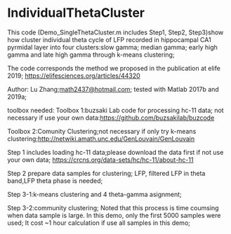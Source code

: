 # IndividualThetaCluster
 
This code (Demo_SingleThetaCluster.m includes Step1, Step2, Step3)show how cluster individual theta cycle of LFP recorded in hippocampal CA1 pyrmidal layer into four clusters:slow gamma; median gamma; early high gamma and late high gamma through k-means clustering;

The code corresponds the method we proposed in the publication at elife 2019; https://elifesciences.org/articles/44320

Author: Lu Zhang;math2437@hotmail.com; tested with Matlab 2017b and 2019a;

toolbox needed:
Toolbox 1:buzsaki Lab code for processing hc-11 data; not necessary if use your own
data:https://github.com/buzsakilab/buzcode

Toolbox 2:Comunity Clustering;not necessary if only try k-means
clustering;http://netwiki.amath.unc.edu/GenLouvain/GenLouvain


Step 1 includes loading hc-11 data;please download the data first if not use your own data; https://crcns.org/data-sets/hc/hc-11/about-hc-11

Step 2 prepare data samples for clustering; LFP, filtered LFP in theta band,LFP theta phase is needed;

Step 3-1:k-means clustering and 4 theta-gamma asignment;

Step 3-2:community clustering;
Noted that this process is time coumsing when data sample is large.
In this demo, only the first 5000 samples were used; It cost ~1 hour calculation if use all samples in this demo;
